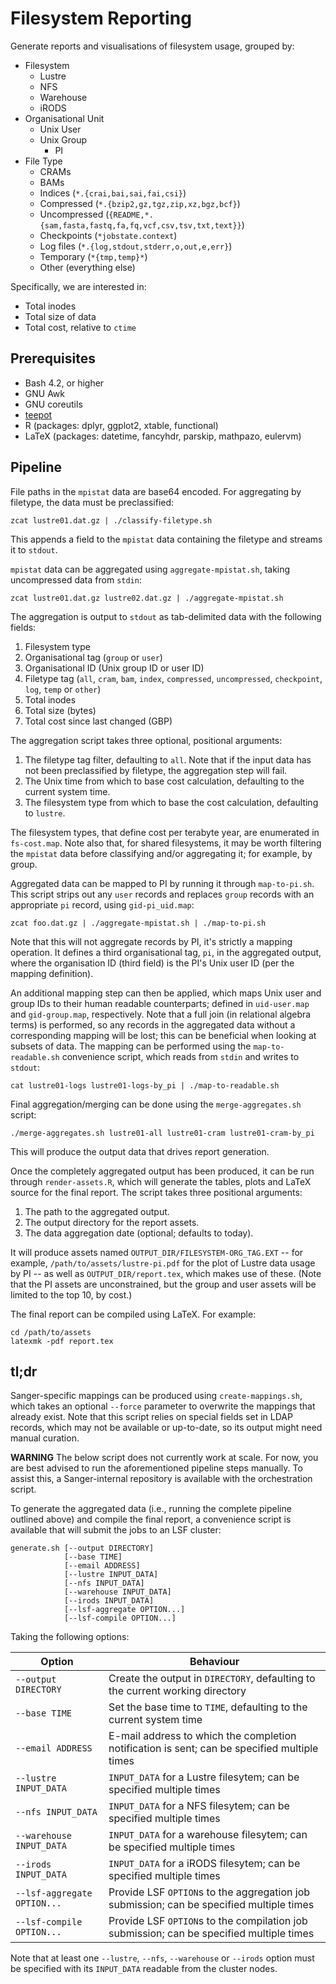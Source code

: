 # Filesystem Reporting

Generate reports and visualisations of filesystem usage, grouped by:

* Filesystem
  * Lustre
  * NFS
  * Warehouse
  * iRODS
* Organisational Unit
  * Unix User
  * Unix Group
    * PI
* File Type
  * CRAMs
  * BAMs
  * Indices (`*.{crai,bai,sai,fai,csi}`)
  * Compressed (`*.{bzip2,gz,tgz,zip,xz,bgz,bcf}`)
  * Uncompressed (`{README,*.{sam,fasta,fastq,fa,fq,vcf,csv,tsv,txt,text}}`)
  * Checkpoints (`*jobstate.context`)
  * Log files (`*.{log,stdout,stderr,o,out,e,err}`)
  * Temporary (`*{tmp,temp}*`)
  * Other (everything else)

Specifically, we are interested in:

* Total inodes
* Total size of data
* Total cost, relative to `ctime`

## Prerequisites

* Bash 4.2, or higher
* GNU Awk
* GNU coreutils
* [teepot](https://github.com/wtsi-npg/teepot)
* R (packages: dplyr, ggplot2, xtable, functional)
* LaTeX (packages: datetime, fancyhdr, parskip, mathpazo, eulervm)

## Pipeline

File paths in the `mpistat` data are base64 encoded. For aggregating by
filetype, the data must be preclassified:

    zcat lustre01.dat.gz | ./classify-filetype.sh

This appends a field to the `mpistat` data containing the filetype and
streams it to `stdout`.

`mpistat` data can be aggregated using `aggregate-mpistat.sh`, taking
uncompressed data from `stdin`:

    zcat lustre01.dat.gz lustre02.dat.gz | ./aggregate-mpistat.sh

The aggregation is output to `stdout` as tab-delimited data with the
following fields:

1. Filesystem type
2. Organisational tag (`group` or `user`)
3. Organisational ID (Unix group ID or user ID)
4. Filetype tag (`all`, `cram`, `bam`, `index`, `compressed`,
   `uncompressed`, `checkpoint`, `log`, `temp` or `other`)
5. Total inodes
6. Total size (bytes)
7. Total cost since last changed (GBP)

The aggregation script takes three optional, positional arguments:

1. The filetype tag filter, defaulting to `all`. Note that if the input
   data has not been preclassified by filetype, the aggregation step
   will fail.
2. The Unix time from which to base cost calculation, defaulting to the
   current system time.
3. The filesystem type from which to base the cost calculation,
   defaulting to `lustre`.

The filesystem types, that define cost per terabyte year, are enumerated
in `fs-cost.map`. Note also that, for shared filesystems, it may be
worth filtering the `mpistat` data before classifying and/or aggregating
it; for example, by group.

Aggregated data can be mapped to PI by running it through `map-to-pi.sh`.
This script strips out any `user` records and replaces `group` records
with an appropriate `pi` record, using `gid-pi_uid.map`:

    zcat foo.dat.gz | ./aggregate-mpistat.sh | ./map-to-pi.sh

Note that this will not aggregate records by PI, it's strictly a mapping
operation. It defines a third organisational tag, `pi`, in the
aggregated output, where the organisation ID (third field) is the PI's
Unix user ID (per the mapping definition).

An additional mapping step can then be applied, which maps Unix user and
group IDs to their human readable counterparts; defined in `uid-user.map`
and `gid-group.map`, respectively. Note that a full join (in relational
algebra terms) is performed, so any records in the aggregated data
without a corresponding mapping will be lost; this can be beneficial
when looking at subsets of data. The mapping can be performed using the
`map-to-readable.sh` convenience script, which reads from `stdin` and
writes to `stdout`:

    cat lustre01-logs lustre01-logs-by_pi | ./map-to-readable.sh

Final aggregation/merging can be done using the `merge-aggregates.sh`
script:

    ./merge-aggregates.sh lustre01-all lustre01-cram lustre01-cram-by_pi

This will produce the output data that drives report generation.

Once the completely aggregated output has been produced, it can be run
through `render-assets.R`, which will generate the tables, plots and
LaTeX source for the final report. The script takes three positional
arguments:

1. The path to the aggregated output.
2. The output directory for the report assets.
3. The data aggregation date (optional; defaults to today).

It will produce assets named `OUTPUT_DIR/FILESYSTEM-ORG_TAG.EXT` -- for
example, `/path/to/assets/lustre-pi.pdf` for the plot of Lustre data
usage by PI -- as well as `OUTPUT_DIR/report.tex`, which makes use of
these. (Note that the PI assets are unconstrained, but the group
and user assets will be limited to the top 10, by cost.)

The final report can be compiled using LaTeX. For example:

    cd /path/to/assets
    latexmk -pdf report.tex

## tl;dr

Sanger-specific mappings can be produced using `create-mappings.sh`,
which takes an optional `--force` parameter to overwrite the mappings
that already exist. Note that this script relies on special fields set
in LDAP records, which may not be available or up-to-date, so its output
might need manual curation.

**WARNING** The below script does not currently work at scale. For now,
you are best advised to run the aforementioned pipeline steps manually.
To assist this, a Sanger-internal repository is available with the
orchestration script.

To generate the aggregated data (i.e., running the complete pipeline
outlined above) and compile the final report, a convenience script is
available that will submit the jobs to an LSF cluster:

    generate.sh [--output DIRECTORY]
                [--base TIME]
                [--email ADDRESS]
                [--lustre INPUT_DATA]
                [--nfs INPUT_DATA]
                [--warehouse INPUT_DATA]
                [--irods INPUT_DATA]
                [--lsf-aggregate OPTION...]
                [--lsf-compile OPTION...]

Taking the following options:

Option                      | Behaviour
--------------------------- | --------------------------------------------------------
`--output DIRECTORY`        | Create the output in `DIRECTORY`, defaulting to the current working directory
`--base TIME`               | Set the base time to `TIME`, defaulting to the current system time
`--email ADDRESS`           | E-mail address to which the completion notification is sent; can be specified multiple times
`--lustre INPUT_DATA`       | `INPUT_DATA` for a Lustre filesytem; can be specified multiple times
`--nfs INPUT_DATA`          | `INPUT_DATA` for a NFS filesytem; can be specified multiple times
`--warehouse INPUT_DATA`    | `INPUT_DATA` for a warehouse filesytem; can be specified multiple times
`--irods INPUT_DATA`        | `INPUT_DATA` for a iRODS filesytem; can be specified multiple times
`--lsf-aggregate OPTION...` | Provide LSF `OPTION`s to the aggregation job submission; can be specified multiple times
`--lsf-compile OPTION...`   | Provide LSF `OPTION`s to the compilation job submission; can be specified multiple times

Note that at least one `--lustre`, `--nfs`, `--warehouse` or `--irods`
option must be specified with its `INPUT_DATA` readable from the cluster
nodes.
